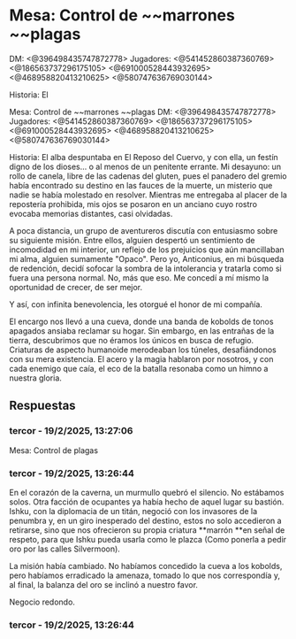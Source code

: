 # Mesa: Control de ~~marrones ~~plagas
DM: <@396498435747872778> 
Jugadores:
<@541452860387360769> <@186563737296175105> <@691000528443932695> <@468958820413210625> <@580747636769030144> 

Historia:
El 

Mesa: Control de ~~marrones ~~plagas
DM: <@396498435747872778> 
Jugadores:
<@541452860387360769> <@186563737296175105> <@691000528443932695> <@468958820413210625> <@580747636769030144> 

Historia:
El alba despuntaba en El Reposo del Cuervo, y con ella, un festín digno de los dioses… o al menos de un penitente errante. Mi desayuno: un rollo de canela, libre de las cadenas del gluten, pues el panadero del gremio había encontrado su destino en las fauces de la muerte, un misterio que nadie se había molestado en resolver. Mientras me entregaba al placer de la repostería prohibida, mis ojos se posaron en un anciano cuyo rostro evocaba memorias distantes, casi olvidadas.

A poca distancia, un grupo de aventureros discutía con entusiasmo sobre su siguiente misión. Entre ellos, alguien despertó un sentimiento de incomodidad en mi interior, un reflejo de los prejuicios que aún mancillaban mi alma, alguien sumamente "Opaco". Pero yo, Anticonius, en mi búsqueda de redención, decidí sofocar la sombra de la intolerancia y tratarla como si fuera una persona normal. No, más que eso. Me concedí a mí mismo la oportunidad de crecer, de ser mejor.

Y así, con infinita benevolencia, les otorgué el honor de mi compañía.

El encargo nos llevó a una cueva, donde una banda de kobolds de tonos apagados ansiaba reclamar su hogar. Sin embargo, en las entrañas de la tierra, descubrimos que no éramos los únicos en busca de refugio. Criaturas de aspecto humanoide merodeaban los túneles, desafiándonos con su mera existencia. El acero y la magia hablaron por nosotros, y con cada enemigo que caía, el eco de la batalla resonaba como un himno a nuestra gloria.

## Respuestas

### tercor - 19/2/2025, 13:27:06

Mesa: Control de plagas

### tercor - 19/2/2025, 13:26:44

En el corazón de la caverna, un murmullo quebró el silencio. No estábamos solos. Otra facción de ocupantes ya había hecho de aquel lugar su bastión. Ishku, con la diplomacia de un titán, negoció con los invasores de la penumbra y, en un giro inesperado del destino, estos no solo accedieron a retirarse, sino que nos ofrecieron su propia criatura **marrón **en señal de respeto, para que Ishku pueda usarla como le plazca (Como ponerla a pedir oro por las calles Silvermoon).

La misión había cambiado. No habíamos concedido la cueva a los kobolds, pero habíamos erradicado la amenaza, tomado lo que nos correspondía y, al final, la balanza del oro se inclinó a nuestro favor.

Negocio redondo.

### tercor - 19/2/2025, 13:26:44



